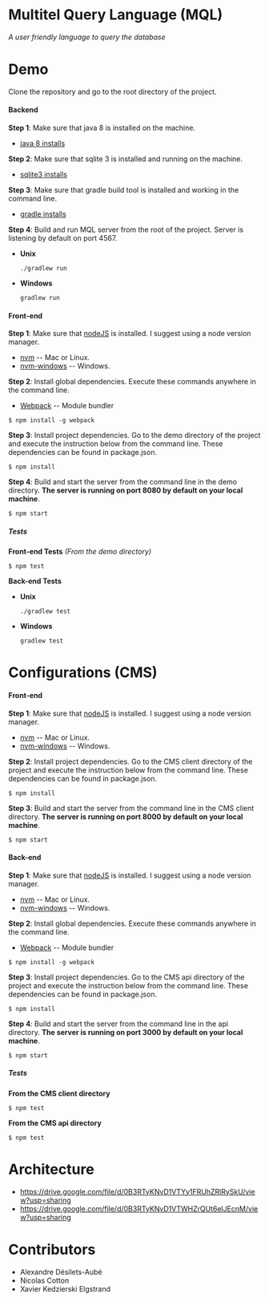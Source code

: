 # Multitel Query Language (MQL)
<i>A user friendly language to query the database</i>

# Demo

Clone the repository and go to the root directory of the project.

#### Backend

**Step 1**: Make sure that java 8 is installed on the machine.
  * [java 8 installs](http://www.oracle.com/technetwork/java/javase/downloads/jdk8-downloads-2133151.html)

**Step 2**: Make sure that sqlite 3 is installed and running on the machine.
  * [sqlite3 installs](https://www.tutorialspoint.com/sqlite/sqlite_installation.htm)
  
**Step 3**: Make sure that gradle build tool is installed and working in the command line.
  * [gradle installs](https://gradle.org/install)
  
**Step 4**: Build and run MQL server from the root of the project. Server is listening by default on port 4567.
* **Unix**
  ```
  ./gradlew run
  ```
* **Windows**
  ```
  gradlew run
  ```

#### Front-end

**Step 1**: Make sure that [nodeJS](https://nodejs.org/en/) is installed. I suggest using a node version manager.  
  * [nvm](https://github.com/creationix/nvm) -- Mac or Linux.
  * [nvm-windows](https://github.com/coreybutler/nvm-windows) -- Windows.

**Step 2**: Install global dependencies. Execute these commands anywhere in the command line.
  * [Webpack](https://github.com/webpack/webpack) -- Module bundler

```shell
$ npm install -g webpack
```
**Step 3**: Install project dependencies.
Go to the demo directory of the project and execute the instruction below from the command line.
These dependencies can be found in package.json.

```shell
$ npm install
```
**Step 4**: Build and start the server from the command line in the demo directory. <b>The server is running on port 8080 by default on your local machine</b>.

```shell
$ npm start
```
##### Tests
**Front-end Tests**  <i>(From the demo directory)</i>
```shell
$ npm test
```

**Back-end Tests**
* **Unix** 
  ```
  ./gradlew test
  ```
* **Windows**
  ```
  gradlew test
  ```

# Configurations (CMS)
#### Front-end

**Step 1**: Make sure that [nodeJS](https://nodejs.org/en/) is installed. I suggest using a node version manager.  
  * [nvm](https://github.com/creationix/nvm) -- Mac or Linux.
  * [nvm-windows](https://github.com/coreybutler/nvm-windows) -- Windows.

**Step 2**: Install project dependencies.
Go to the CMS client directory of the project and execute the instruction below from the command line.
These dependencies can be found in package.json.

```shell
$ npm install
```
**Step 3**: Build and start the server from the command line in the CMS client directory. <b>The server is running on port 8000 by default on your local machine</b>.

```shell
$ npm start
```

#### Back-end

**Step 1**: Make sure that [nodeJS](https://nodejs.org/en/) is installed. I suggest using a node version manager.  
  * [nvm](https://github.com/creationix/nvm) -- Mac or Linux.
  * [nvm-windows](https://github.com/coreybutler/nvm-windows) -- Windows.

**Step 2**: Install global dependencies. Execute these commands anywhere in the command line.
  * [Webpack](https://github.com/webpack/webpack) -- Module bundler

```shell
$ npm install -g webpack
```
**Step 3**: Install project dependencies.
Go to the CMS api directory of the project and execute the instruction below from the command line.
These dependencies can be found in package.json.

```shell
$ npm install
```
**Step 4**: Build and start the server from the command line in the api directory. <b>The server is running on port 3000 by default on your local machine</b>.

```shell
$ npm start
```
##### Tests
**From the CMS client directory**</i>
```shell
$ npm test
```
**From the CMS api directory**</i>
```shell
$ npm test
```

# Architecture
* https://drive.google.com/file/d/0B3RTyKNvD1VTYy1FRUhZRlRySkU/view?usp=sharing
* https://drive.google.com/file/d/0B3RTyKNvD1VTWHZrQUt6elJEcnM/view?usp=sharing

# Contributors

* Alexandre Désilets-Aubé
* Nicolas Cotton
* Xavier Kedzierski Elgstrand
